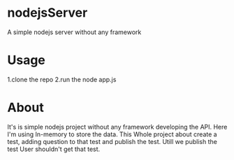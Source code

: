 # nodejsServer
A simple nodejs server without any framework

# Usage
1.clone the repo
2.run the node app.js

# About

It's is simple nodejs project without any framework developing the API. Here I'm using In-memory to store the data.
This Whole project about create a test, adding question to that test and publish the test.
Utill we publish the test User shouldn't get that test.
